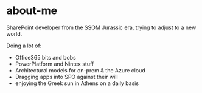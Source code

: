 # about-me
SharePoint developer from the SSOM Jurassic era, trying to adjust to a new world.

Doing a lot of: 
 * Office365 bits and bobs
 * PowerPlatform and Nintex stuff
 * Architectural models for on-prem & the Azure cloud
 * Dragging apps into SPO against their will
 * enjoying the Greek sun in Athens on a daily basis
